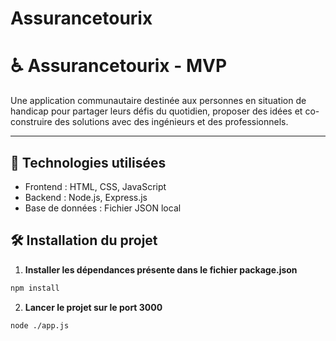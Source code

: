 # Assurancetourix

# ♿ Assurancetourix - MVP

Une application communautaire destinée aux personnes en situation de handicap pour partager leurs défis du quotidien, proposer des idées et co-construire des solutions avec des ingénieurs et des professionnels.

---

## 🚀 Technologies utilisées

- Frontend : HTML, CSS, JavaScript
- Backend : Node.js, Express.js
- Base de données : Fichier JSON local


## 🛠️ Installation du projet

1. **Installer les dépendances présente dans le fichier package.json**
```bash
npm install
```

2. **Lancer le projet sur le port 3000**
```bash
node ./app.js
```
